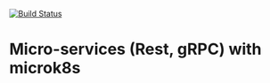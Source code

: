 [![Build Status](https://travis-ci.org/elamotte7/mk8s-quarkus-ac.svg?branch=main)](https://travis-ci.org/elamotte7/mk8s-quarkus-ac)

# Micro-services (Rest, gRPC) with microk8s

